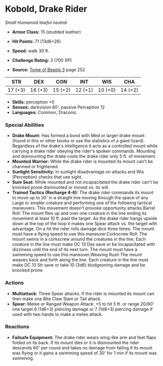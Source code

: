 # Kobold, Drake Rider

*Small* *Humanoid* *lawful neutral*

- **Armor Class:** 15 (studded leather)
- **Hit Points:** 71 (13d6+26)
- **Speed:** walk 30 ft.

- **Challenge Rating:** 3 (700 XP)
- **Source:** [Tome of Beasts 3](https://koboldpress.com/kpstore/product/tome-of-beasts-3-for-5th-edition/) page 252

| STR | DEX | CON | INT | WIS | CHA |
| --- | --- | --- | --- | --- | --- |
| 17 (+3) | 16 (+3) | 15 (+2) | 12 (+1) | 10 (+0) | 14 (+2) |

- **Skills:** perception +0
- **Senses:** darkvision 60', passive Perception 12
- **Languages:** Common, Draconic

### Special Abilities

- **Drake Mount:** Has formed a bond with Med or larger drake mount (found in this or other books or use the statistics of a giant lizard). Regardless of the drake's intelligence it acts as a controlled mount while carrying a drake rider obeying the rider's spoken commands. Mounting and dismounting the drake costs the drake rider only 5 ft. of movement.
- **Mounted Warrior:** While the drake rider is mounted its mount can't be charmed or frightened.
- **Sunlight Sensitivity:** In sunlight disadvantage on attacks and Wis (Perception) checks that use sight.
- **Sure Seat:** While mounted and not incapacitated the drake rider can't be knocked prone dismounted or moved vs. its will.
- **Trained Tactics (Recharge 4-6):** The drake rider commands its mount to move up to 30' in a straight line moving through the space of any Large or smaller creature and performing one of the following tactical maneuvers. This movement doesn't provoke opportunity attacks.Barrel Roll: The mount flies up and over one creature in the line ending its movement at least 10 ft. past the target. As the drake rider hangs upside down at the top of the loop it makes one Spear attack vs. the target with advantage. On a hit the rider rolls damage dice three times. The mount must have a flying speed to use this maneuver.Corkscrew Roll: The mount swims in a corkscrew around the creatures in the line. Each creature in the line must make DC 13 Dex save or be incapacitated with dizziness until the end of its next turn. The mount must have a swimming speed to use this maneuver.Weaving Rush The mount weaves back and forth along the line. Each creature in the line must make DC 13 Str save or take 10 (3d6) bludgeoning damage and be knocked prone.

### Actions

- **Multiattack:** Three Spear attacks. If the rider is mounted its mount can then make one Bite Claw Slam or Tail attack.
- **Spear:** Melee or Ranged Weapon Attack: +5 to hit 5 ft. or range 20/60' one target 6 (1d6+3) piercing damage or 7 (1d8+3) piercing damage if used with two hands to make a melee attack.

### Reactions

- **Failsafe Equipment:** The drake rider wears wing-like arm and feet flaps folded on its back. If its mount dies or it is dismounted the rider descends 60' per round and takes no damage from falling if its mount was flying or it gains a swimming speed of 30' for 1 min if its mount was swimming.


